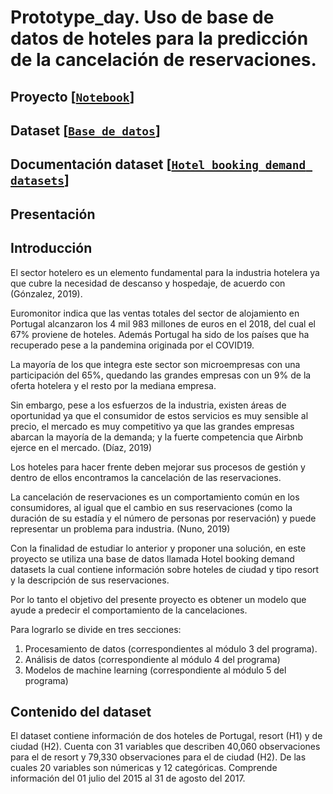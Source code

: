 # Prototype_day. Uso de base de datos de hoteles para la predicción de la cancelación de reservaciones.
## Proyecto [[`Notebook`](https://github.com/PERLACONCHITA/prototype_day/blob/main/demo_ML_5.ipynb)] 
## Dataset [[`Base de datos`](https://github.com/PERLACONCHITA/prototype_day/blob/main/hotel_bookings%20(1).csv)]
## Documentación dataset [[`Hotel booking demand datasets`](https://www.sciencedirect.com/science/article/pii/S2352340918315191)]
## Presentación
## Introducción 
El sector hotelero es un elemento fundamental para la industria hotelera ya que cubre la necesidad de descanso y hospedaje, de acuerdo con (Gónzalez, 2019).

Euromonitor indica que las ventas totales del sector de alojamiento en Portugal alcanzaron los 4 mil 983 millones de euros en el 2018, del cual el 67% proviene de hoteles. Además Portugal ha sido de los países que ha recuperado pese a la pandemina originada por el COVID19.

La mayoría de los que integra este sector son microempresas con una participación del 65%, quedando las grandes empresas con un 9% de la oferta hotelera y el resto por la mediana empresa.

Sin embargo, pese a los esfuerzos de la industria, existen áreas de oportunidad ya que el consumidor de estos servicios es muy sensible al precio, el mercado es muy competitivo ya que las grandes empresas abarcan la mayoría de la demanda; y la fuerte competencia que Airbnb ejerce en el mercado. (Díaz, 2019)

Los hoteles para hacer frente deben mejorar sus procesos de gestión y dentro de ellos encontramos la cancelación de las reservaciones.

La cancelación de reservaciones es un comportamiento común en los consumidores, al igual que el cambio en sus reservaciones (como la duración de su estadía y el número de personas por reservación) y puede representar un problema para industria. (Nuno, 2019)

Con la finalidad de estudiar lo anterior y proponer una solución, en este proyecto se utiliza una base de datos llamada Hotel booking demand datasets la cual contiene información sobre hoteles de ciudad y tipo resort y la descripción de sus reservaciones.

Por lo tanto el objetivo del presente proyecto es obtener un modelo que ayude a predecir el comportamiento de la cancelaciones.

Para lograrlo se divide en tres secciones:

1. Procesamiento de datos (correspondientes al módulo 3 del programa).
2. Análisis de datos (correspondiente al módulo 4 del programa)
3. Modelos de machine learning (correspondiente al módulo 5 del programa)
## Contenido del dataset
El dataset contiene información de dos hoteles de Portugal, resort (H1) y de ciudad (H2). Cuenta con 31 variables que describen 40,060 observaciones para el de resort y 79,330 observaciones para el de ciudad (H2). De las cuales 20 variables son númericas y 12 categóricas. Comprende información del 01 julio del 2015 al 31 de agosto del 2017.
